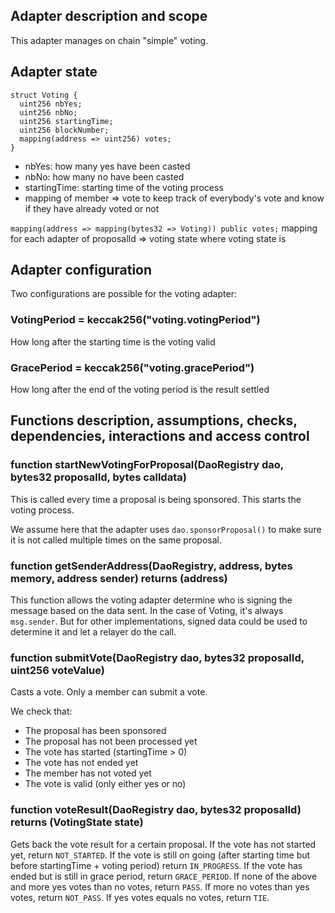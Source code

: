 ## Adapter description and scope

This adapter manages on chain "simple" voting.

## Adapter state

```solidity
struct Voting {
  uint256 nbYes;
  uint256 nbNo;
  uint256 startingTime;
  uint256 blockNumber;
  mapping(address => uint256) votes;
}

```

- nbYes: how many yes have been casted
- nbNo: how many no have been casted
- startingTime: starting time of the voting process
- mapping of member => vote to keep track of everybody's vote and know if they have already voted or not

`mapping(address => mapping(bytes32 => Voting)) public votes;`
mapping for each adapter of proposalId => voting state where voting state is

## Adapter configuration

Two configurations are possible for the voting adapter:

### VotingPeriod = keccak256("voting.votingPeriod")

How long after the starting time is the voting valid

### GracePeriod = keccak256("voting.gracePeriod")

How long after the end of the voting period is the result settled

## Functions description, assumptions, checks, dependencies, interactions and access control

### function startNewVotingForProposal(DaoRegistry dao, bytes32 proposalId, bytes calldata)

This is called every time a proposal is being sponsored. This starts the voting process.

We assume here that the adapter uses `dao.sponsorProposal()` to make sure it is not called multiple times on the same proposal.

### function getSenderAddress(DaoRegistry, address, bytes memory, address sender) returns (address)

This function allows the voting adapter determine who is signing the message based on the data sent.
In the case of Voting, it's always `msg.sender`. But for other implementations, signed data could be used to determine it and let a relayer do the call.

### function submitVote(DaoRegistry dao, bytes32 proposalId, uint256 voteValue)

Casts a vote. Only a member can submit a vote.

We check that:

- The proposal has been sponsored
- The proposal has not been processed yet
- The vote has started (startingTime > 0)
- The vote has not ended yet
- The member has not voted yet
- The vote is valid (only either yes or no)

### function voteResult(DaoRegistry dao, bytes32 proposalId) returns (VotingState state)

Gets back the vote result for a certain proposal.
If the vote has not started yet, return `NOT_STARTED`.
If the vote is still on going (after starting time but before startingTime + voting period) return `IN_PROGRESS`.
If the vote has ended but is still in grace period, return `GRACE_PERIOD`.
If none of the above and more yes votes than no votes, return `PASS`.
If more no votes than yes votes, return `NOT_PASS`.
If yes votes equals no votes, return `TIE`.
